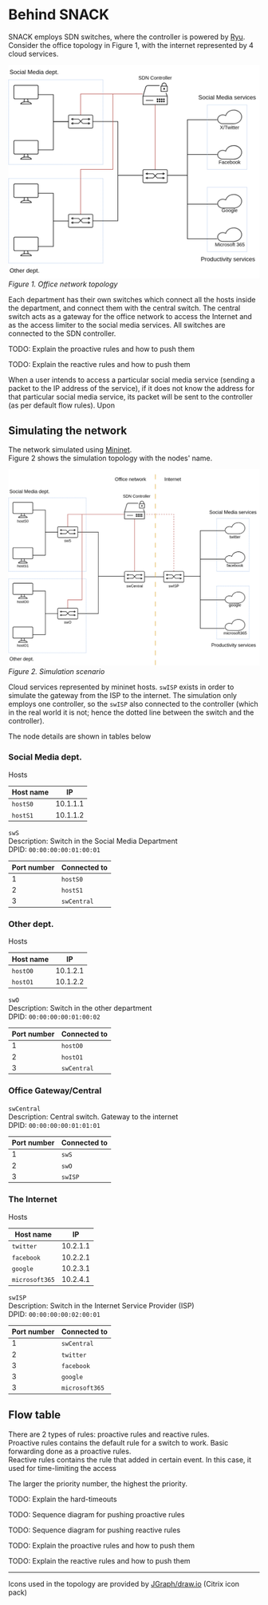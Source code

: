 Behind SNACK
================

SNACK employs SDN switches, where the controller is powered by [Ryu](https://ryu-sdn.org/).  
Consider the office topology in Figure 1, with the internet represented by 4 cloud services.

![Simplified office network topology](assets/office-topo.png "Office network topology, simple version")
*Figure 1. Office network topology*

Each department has their own switches which connect all the hosts inside the department, and connect them
with the central switch. The central switch acts as a gateway for the office network to access the Internet
and as the access limiter to the social media services. All switches are connected to the SDN controller.


TODO: Explain the proactive rules and how to push them

TODO: Explain the reactive rules and how to push them

When a user intends to access a particular social media service (sending a packet to the IP address of the service), if it does not know the address for that particular social media service, its packet will be sent to the controller (as per default flow rules). Upon 



Simulating the network
-------------------------

The network simulated using [Mininet](https://mininet.org).  
Figure 2 shows the simulation topology with the nodes' name.

![Simulation scenario](assets/simulation-scenario.png "Simulation scenario")
*Figure 2. Simulation scenario*

Cloud services represented by mininet hosts. `swISP` exists in order to simulate the gateway from the ISP
to the internet. The simulation only employs one controller, so the `swISP` also connected to the controller
(which in the real world it is not; hence the dotted line between the switch and the controller).

The node details are shown in tables below

### Social Media dept.

Hosts

| Host name | IP       |
|-----------|----------|
| `hostS0`  | 10.1.1.1 |
| `hostS1`  | 10.1.1.2 |

`swS`  
Description: Switch in the Social Media Department  
DPID: `00:00:00:00:01:00:01`

| Port number | Connected to |
| ----------- | ------------ |
| 1 | `hostS0` |
| 2 | `hostS1` |
| 3 | `swCentral` |

### Other dept.

Hosts

| Host name | IP       |
|-----------|----------|
| `hostO0`  | 10.1.2.1 |
| `hostO1`  | 10.1.2.2 |

`swO`  
Description: Switch in the other department  
DPID: `00:00:00:00:01:00:02`

| Port number | Connected to |
| ----------- |--------------|
| 1 | `hostO0`     |
| 2 | `hostO1`     |
| 3 | `swCentral`  |

### Office Gateway/Central

`swCentral`  
Description: Central switch. Gateway to the internet  
DPID: `00:00:00:00:01:01:01`

| Port number | Connected to |
| ----------- |--------------|
| 1 | `swS`        |
| 2 | `swO`        |
| 3 | `swISP`      |

### The Internet

Hosts

| Host name      | IP       |
|----------------|----------|
| `twitter`      | 10.2.1.1 |
| `facebook`     | 10.2.2.1 |
| `google`       | 10.2.3.1 |
| `microsoft365` | 10.2.4.1 |

`swISP`  
Description: Switch in the Internet Service Provider (ISP)  
DPID: `00:00:00:00:02:00:01`

| Port number | Connected to   |
| ----------- |----------------|
| 1 | `swCentral`    |
| 2 | `twitter`      |
| 3 | `facebook`     |
| 3 | `google`       |
| 3 | `microsoft365` |


Flow table
-----------

There are 2 types of rules: proactive rules and reactive rules.  
Proactive rules contains the default rule for a switch to work. Basic forwarding done as a proactive rules.  
Reactive rules contains the rule that added in certain event. In this case, it used for time-limiting the access

The larger the priority number, the highest the priority.

TODO: Explain the hard-timeouts

TODO: Sequence diagram for pushing proactive rules

TODO: Sequence diagram for pushing reactive rules

TODO: Explain the proactive rules and how to push them

TODO: Explain the reactive rules and how to push them

- - -

Icons used in the topology are provided by [JGraph/draw.io](https://jgraph.github.io/drawio/) (Citrix icon pack)

